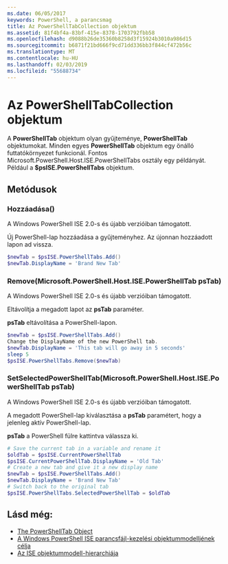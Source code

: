 ```yaml
---
ms.date: 06/05/2017
keywords: PowerShell, a parancsmag
title: Az PowerShellTabCollection objektum
ms.assetid: 81f4bf4a-83bf-415e-8378-1703792fbb58
ms.openlocfilehash: d9088b26de35360b8258d3f15924b3010a986d15
ms.sourcegitcommit: b6871f21bd666f9cd71dd336bb3f844cf472b56c
ms.translationtype: MT
ms.contentlocale: hu-HU
ms.lasthandoff: 02/03/2019
ms.locfileid: "55688734"
---
```

# <a name="the-powershelltabcollection-object"></a>Az PowerShellTabCollection objektum

A **PowerShellTab** objektum olyan gyűjteménye, **PowerShellTab** objektumokat. Minden egyes **PowerShellTab** objektum egy önálló futtatókörnyezet funkcionál. Fontos Microsoft.PowerShell.Host.ISE.PowerShellTabs osztály egy példányát. Például a **$psISE.PowerShellTabs** objektum.

## <a name="methods"></a>Metódusok

### <a name="add"></a>Hozzáadása\(\)

A Windows PowerShell ISE 2.0-s és újabb verzióiban támogatott.

Új PowerShell-lap hozzáadása a gyűjteményhez. Az újonnan hozzáadott lapon ad vissza.

```powershell
$newTab = $psISE.PowerShellTabs.Add()
$newTab.DisplayName = 'Brand New Tab'
```

### <a name="removemicrosoftpowershellhostisepowershelltab-pstab"></a>Remove\(Microsoft.PowerShell.Host.ISE.PowerShellTab psTab\)

A Windows PowerShell ISE 2.0-s és újabb verzióiban támogatott.

Eltávolítja a megadott lapot az **psTab** paraméter.

**psTab** eltávolítása a PowerShell-lapon.

```powershell
$newTab = $psISE.PowerShellTabs.Add()
Change the DisplayName of the new PowerShell tab.
$newTab.DisplayName = 'This tab will go away in 5 seconds'
sleep 5
$psISE.PowerShellTabs.Remove($newTab)
```

### <a name="setselectedpowershelltabmicrosoftpowershellhostisepowershelltab-pstab"></a>SetSelectedPowerShellTab\(Microsoft.PowerShell.Host.ISE.PowerShellTab psTab\)

A Windows PowerShell ISE 2.0-s és újabb verzióiban támogatott.

A megadott PowerShell-lap kiválasztása a **psTab** paramétert, hogy a jelenleg aktív PowerShell-lap.

**psTab** a PowerShell fülre kattintva válassza ki.

```powershell
# Save the current tab in a variable and rename it
$oldTab = $psISE.CurrentPowerShellTab
$psISE.CurrentPowerShellTab.DisplayName = 'Old Tab'
# Create a new tab and give it a new display name
$newTab = $psISE.PowerShellTabs.Add()
$newTab.DisplayName = 'Brand New Tab'
# Switch back to the original tab
$psISE.PowerShellTabs.SelectedPowerShellTab = $oldTab
```

## <a name="see-also"></a>Lásd még:

- [The PowerShellTab Object](The-PowerShellTab-Object.md)
- [A Windows PowerShell ISE parancsfájl-kezelési objektummodelljének célja](Purpose-of-the-Windows-PowerShell-ISE-Scripting-Object-Model.md)
- [Az ISE objektummodell-hierarchiája](The-ISE-Object-Model-Hierarchy.md)